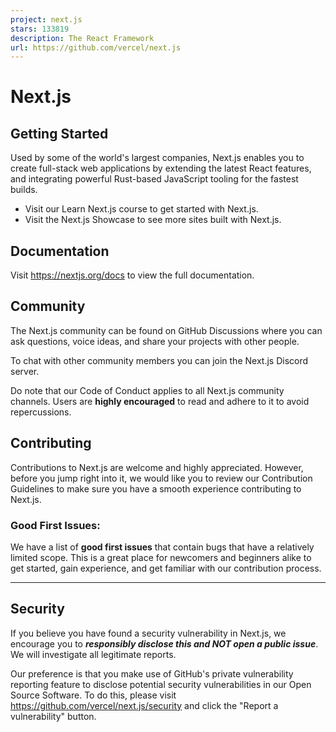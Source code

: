 ```yaml
---
project: next.js
stars: 133819
description: The React Framework
url: https://github.com/vercel/next.js
---
```


Next.js
=======

Getting Started
---------------

Used by some of the world's largest companies, Next.js enables you to create full-stack web applications by extending the latest React features, and integrating powerful Rust-based JavaScript tooling for the fastest builds.

-   Visit our Learn Next.js course to get started with Next.js.
-   Visit the Next.js Showcase to see more sites built with Next.js.

Documentation
-------------

Visit https://nextjs.org/docs to view the full documentation.

Community
---------

The Next.js community can be found on GitHub Discussions where you can ask questions, voice ideas, and share your projects with other people.

To chat with other community members you can join the Next.js Discord server.

Do note that our Code of Conduct applies to all Next.js community channels. Users are **highly encouraged** to read and adhere to it to avoid repercussions.

Contributing
------------

Contributions to Next.js are welcome and highly appreciated. However, before you jump right into it, we would like you to review our Contribution Guidelines to make sure you have a smooth experience contributing to Next.js.

### Good First Issues:

We have a list of **good first issues** that contain bugs that have a relatively limited scope. This is a great place for newcomers and beginners alike to get started, gain experience, and get familiar with our contribution process.

* * *

Security
--------

If you believe you have found a security vulnerability in Next.js, we encourage you to **_responsibly disclose this and NOT open a public issue_**. We will investigate all legitimate reports.

Our preference is that you make use of GitHub's private vulnerability reporting feature to disclose potential security vulnerabilities in our Open Source Software. To do this, please visit https://github.com/vercel/next.js/security and click the "Report a vulnerability" button.
